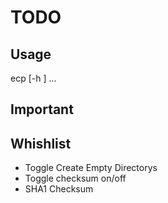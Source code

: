 TODO
==============


Usage
-----

ecp [-h <hashalgo>] <source>... <destination>

Important
---------


Whishlist
---------
* Toggle Create Empty Directorys
* Toggle checksum on/off
* SHA1 Checksum